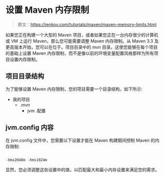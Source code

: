 # 设置 Maven 内存限制

> 原文：<https://jenkov.com/tutorials/maven/maven-memory-limits.html>

如果您正在构建一个大型的 Maven 项目，或者如果您正在一台内存很少的计算机或 VM 上运行 Maven，那么您可能需要调整 Maven 内存限制。从 Maven 3.3 及更高版本开始，您可以在位于。项目目录中的 mvn 目录。这使您能够在每个项目的基础上设置 Maven 内存限制，而不是像以前的环境变量配置风格那样为所有项目设置内存限制。

## 项目目录结构

为了能够设置 Maven 内存限制，您的项目需要一个目录结构，如下所示:

*   我的项目
    *   .mvn
        *   jvm .配置

## jvm.config 内容

在 jvm.config 文件中，您需要以下设置才能在 Maven 构建期间控制 Maven 的内存限制:

```

-Xmx2048m -Xms1024m

```

显然，您必须调整这些设置中的值，以匹配最大和最小内存设置来满足您的需求。